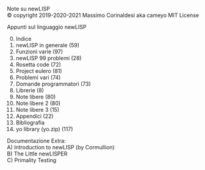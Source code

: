 Note su newLISP  
© copyright 2019-2020-2021 Massimo Corinaldesi aka cameyo
MIT License  
    
Appunti sul linguaggio newLISP  
  
00) Indice  
01) newLISP in generale (59)  
02) Funzioni varie (97)  
03) newLISP 99 problemi (28)  
04) Rosetta code (72)  
05) Project eulero (81)  
06) Problemi vari (74)  
07) Domande programmatori (73)  
08) Librerie (8)  
09) Note libere (80)  
10) Note libere 2 (80)  
11) Note libere 3 (15)  
12) Appendici (22)  
13) Bibliografia  
99) yo library (yo.zip) (117)  
  
Documentazione Extra:  
A) Introduction to newLISP (by Cormullion)  
B) The Little newLISPER  
C) Primality Testing  

